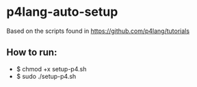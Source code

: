 # p4lang-auto-setup

Based on the scripts found in https://github.com/p4lang/tutorials  


## How to run:
  - $ chmod +x setup-p4.sh
  - $ sudo ./setup-p4.sh
